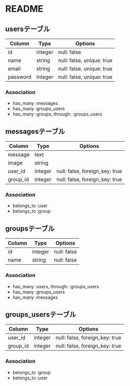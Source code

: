 # README

## usersテーブル

|Column|Type|Options|
|------|----|-------|
|id|integer|null: false|
|name|string|null: false, unique: true|
|email|string|null: false, unique: true|
|password|integer|null: false, unique: true|
### Association
- has_many :messages
- has_many :groups_users
- has_many :groups, through:  :groups_users

## messagesテーブル
|Column|Type|Options|
|------|----|-------|
|message|text||
|image|string||
|user_id|integer|null: false, foreign_key: true|
|group_id|integer|null: false, foreign_key: true|
### Association
- belongs_to :user
- belongs_to :group

## groupsテーブル

|Column|Type|Options|
|------|----|-------|
|id|integer|null: false|
|name|string|null: false|
### Association
- has_many :users, through:  :groups_users
- has_many :groups_users
- has_many :messages

## groups_usersテーブル

|Column|Type|Options|
|------|----|-------|
|user_id|integer|null: false, foreign_key: true|
|group_id|integer|null: false, foreign_key: true|
### Association
- belongs_to :group
- belongs_to :user
